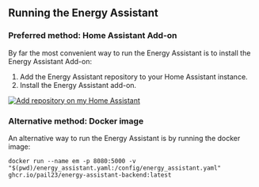 ## Running the Energy Assistant

### Preferred method: Home Assistant Add-on

By far the most convenient way to run the Energy Assistant is to install the Energy Assistant Add-on:

1. Add the Energy Assistant repository to your Home Assistant instance.
2. Install the Energy Assistant add-on.

[![Add repository on my Home Assistant][repository-badge]][repository-url]

### Alternative method: Docker image

An alternative way to run the Energy Assistant is by running the docker image:

```
docker run --name em -p 8080:5000 -v "$(pwd)/energy_assistant.yaml:/config/energy_assistant.yaml" ghcr.io/pail23/energy-assistant-backend:latest
```

[repository-badge]: https://my.home-assistant.io/badges/supervisor_add_addon_repository.svg
[repository-url]: https://my.home-assistant.io/redirect/supervisor_add_addon_repository/?repository_url=https%3A%2F%2Fgithub.com%2Fpail23%2Fenergy-assistant-addon
